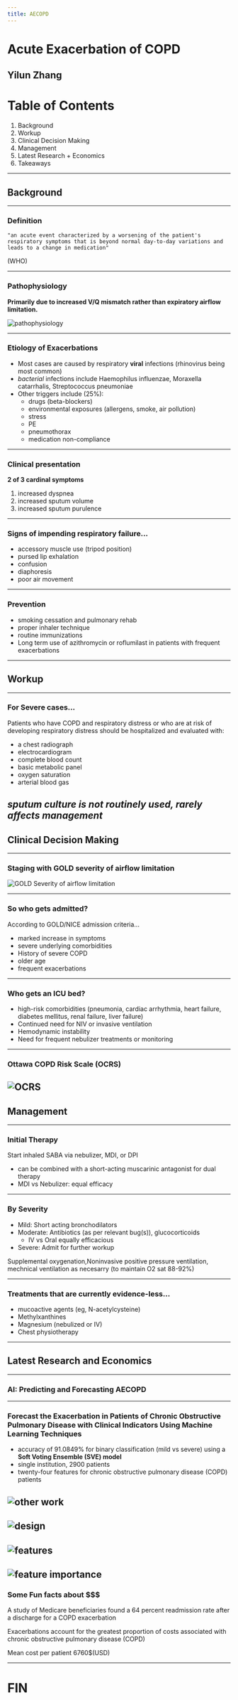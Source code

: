 ```yaml
---
title: AECOPD
---
```


# Acute Exacerbation of COPD

Yilun Zhang
---
# Table of Contents

1. Background
2. Workup
3. Clinical Decision Making
4. Management
5. Latest Research + Economics
6. Takeaways
---
## Background
----
### Definition

``"an acute event characterized by a worsening of the patient's respiratory symptoms that is beyond normal day-to-day variations and leads to a change in medication"``

(WHO)

----
### Pathophysiology

**Primarily due to increased V/Q mismatch rather than expiratory airflow limitation.**

![pathophysiology](attachments/path.jpg)

----
### Etiology of Exacerbations
- Most cases are caused by respiratory **viral** infections (rhinovirus being most common)
- *bacterial* infections include  Haemophilus influenzae, Moraxella catarrhalis, Streptococcus pneumoniae
- Other triggers include (25%):
     - drugs (beta-blockers)
     - environmental exposures (allergens, smoke, air pollution)
     - stress
     - PE
     - pneumothorax
     - medication non-compliance

----
### Clinical presentation

**2 of 3 cardinal symptoms**
1. increased dyspnea
2. increased sputum volume
3. increased sputum purulence
----
### Signs of impending respiratory failure...
- accessory muscle use (tripod position)
- pursed lip exhalation
- confusion
- diaphoresis
- poor air movement
----
### Prevention
- smoking cessation and pulmonary rehab
- proper inhaler technique
- routine immunizations
- Long term use of azithromycin or roflumilast in patients with frequent exacerbations
---
## Workup
----
### For Severe cases...
Patients who have COPD and respiratory distress or who are at risk of developing respiratory distress should be hospitalized and evaluated with:
- a chest radiograph
- electrocardiogram
- complete blood count
- basic metabolic panel
- oxygen saturation
- arterial blood gas

*sputum culture is not routinely used, rarely affects management*
---
## Clinical Decision Making
----
### Staging with GOLD severity of airflow limitation
![GOLD Severity of airflow limitation](attachments/gold.png)

----
### So who gets admitted?
According to GOLD/NICE admission criteria...
- marked increase in symptoms
- severe underlying comorbidities
- History of severe COPD
- older age
- frequent exacerbations
----
### Who gets an ICU bed?
- high-risk comorbidities (pneumonia, cardiac arrhythmia, heart failure, diabetes mellitus, renal failure, liver failure)
- Continued need for NIV or invasive ventilation
- Hemodynamic instability
- Need for frequent nebulizer treatments or monitoring

----
### Ottawa COPD Risk Scale (OCRS)
![OCRS](attachments/ocrs.png)
---
## Management
----
### Initial Therapy

Start inhaled SABA via nebulizer, MDI, or DPI
- can be combined with a short-acting muscarinic antagonist for dual therapy
- MDI vs Nebulizer: equal efficacy

----
### By Severity

- Mild: Short acting bronchodilators
- Moderate: Antibiotics (as per relevant bug(s)), glucocorticoids
  - IV vs Oral equally efficacious
- Severe: Admit for further workup

Supplemental oxygenation,Noninvasive positive pressure ventilation, mechnical ventilation as necesarry (to maintain O2 sat 88-92%)

----
### Treatments that are currently evidence-less...
- mucoactive agents (eg, N-acetylcysteine)
- Methylxanthines
- Magnesium (nebulized or IV)
- Chest physiotherapy
---
## Latest Research and Economics
----
### AI: Predicting and Forecasting AECOPD
----
### Forecast the Exacerbation in Patients of Chronic Obstructive Pulmonary Disease with Clinical Indicators Using Machine Learning Techniques

- accuracy of 91.0849% for binary classification (mild vs severe) using a **Soft Voting Ensemble (SVE) model**
- single institution, 2900 patients
- twenty-four features for chronic obstructive pulmonary disease (COPD) patients

![other work](attachments/study4.png)
----
![design](attachments/study1.png)
----
![features](attachments/study2.png)
----
![feature importance](attachments/study3.png)
----
### Some Fun facts about $$$

A study of Medicare beneficiaries found a 64 percent readmission rate after a discharge for a COPD exacerbation

Exacerbations account for the greatest proportion of costs associated with chronic obstructive pulmonary disease (COPD)

Mean cost per patient 6760$(USD)

---
# FIN
